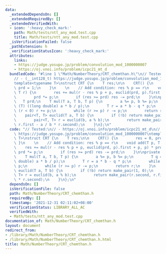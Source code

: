 ```yaml
---
data:
  _extendedDependsOn: []
  _extendedRequiredBy: []
  _extendedVerifiedWith:
  - icon: ':heavy_check_mark:'
    path: Math/tests/ntt_any_mod.test.cpp
    title: Math/tests/ntt_any_mod.test.cpp
  _isVerificationFailed: false
  _pathExtension: h
  _verificationStatusIcon: ':heavy_check_mark:'
  attributes:
    links:
    - https://judge.yosupo.jp/problem/convolution_mod_1000000007
    - https://oj.vnoi.info/problem/icpc21_mt_d
  bundledCode: "#line 1 \"Math/NumberTheory/CRT_chemthan.h\"\n// Tested:\n// - https://oj.vnoi.info/problem/icpc21_mt_d\n\
    // - (__int128_t) https://judge.yosupo.jp/problem/convolution_mod_1000000007\n\
    template<typename T>\nstruct CRT {\n    T res;\n\n    CRT() {\n        res = 0,\
    \ prd = 1;\n    }\n    \n    // Add condition: res % p == r\n    void add(T p,\
    \ T r) {\n        res += mul(r - res % p + p, euclid(prd, p).first + p, p) * prd;\n\
    \        prd *= p;\n        if (res >= prd) res -= prd;\n    }\n\nprivate:\n \
    \   T prd;\n    T mul(T a, T b, T p) {\n        a %= p, b %= p;\n        T q =\
    \ (T) ((long double) a * b / p);\n        T r = a * b - q * p;\n        while\
    \ (r < 0) r += p;\n        while (r >= p) r -= p;\n        return r;\n    }\n\
    \    pair<T, T> euclid(T a, T b) {\n        if (!b) return make_pair(1, 0);\n\
    \        pair<T, T> r = euclid(b, a % b);\n        return make_pair(r.second,\
    \ r.first - a / b * r.second);\n    }\n};\n"
  code: "// Tested:\n// - https://oj.vnoi.info/problem/icpc21_mt_d\n// - (__int128_t)\
    \ https://judge.yosupo.jp/problem/convolution_mod_1000000007\ntemplate<typename\
    \ T>\nstruct CRT {\n    T res;\n\n    CRT() {\n        res = 0, prd = 1;\n   \
    \ }\n    \n    // Add condition: res % p == r\n    void add(T p, T r) {\n    \
    \    res += mul(r - res % p + p, euclid(prd, p).first + p, p) * prd;\n       \
    \ prd *= p;\n        if (res >= prd) res -= prd;\n    }\n\nprivate:\n    T prd;\n\
    \    T mul(T a, T b, T p) {\n        a %= p, b %= p;\n        T q = (T) ((long\
    \ double) a * b / p);\n        T r = a * b - q * p;\n        while (r < 0) r +=\
    \ p;\n        while (r >= p) r -= p;\n        return r;\n    }\n    pair<T, T>\
    \ euclid(T a, T b) {\n        if (!b) return make_pair(1, 0);\n        pair<T,\
    \ T> r = euclid(b, a % b);\n        return make_pair(r.second, r.first - a / b\
    \ * r.second);\n    }\n};\n"
  dependsOn: []
  isVerificationFile: false
  path: Math/NumberTheory/CRT_chemthan.h
  requiredBy: []
  timestamp: '2021-12-31 02:11:02+08:00'
  verificationStatus: LIBRARY_ALL_AC
  verifiedWith:
  - Math/tests/ntt_any_mod.test.cpp
documentation_of: Math/NumberTheory/CRT_chemthan.h
layout: document
redirect_from:
- /library/Math/NumberTheory/CRT_chemthan.h
- /library/Math/NumberTheory/CRT_chemthan.h.html
title: Math/NumberTheory/CRT_chemthan.h
---
```

